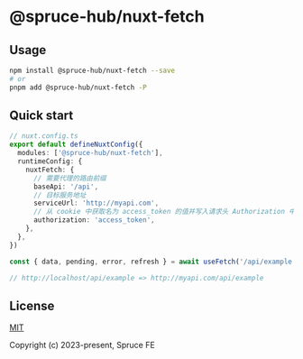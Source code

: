 # @spruce-hub/nuxt-fetch

## Usage

```bash
npm install @spruce-hub/nuxt-fetch --save
# or
pnpm add @spruce-hub/nuxt-fetch -P
```

## Quick start

```ts
// nuxt.config.ts
export default defineNuxtConfig({
  modules: ['@spruce-hub/nuxt-fetch'],
  runtimeConfig: {
    nuxtFetch: {
      // 需要代理的路由前缀
      baseApi: '/api',
      // 目标服务地址
      serviceUrl: 'http://myapi.com',
      // 从 cookie 中获取名为 access_token 的值并写入请求头 Authorization 中
      authorization: 'access_token',
    },
  },
})
```

```ts
const { data, pending, error, refresh } = await useFetch('/api/example')

// http://localhost/api/example => http://myapi.com/api/example
```

## License

[MIT](https://opensource.org/licenses/MIT)

Copyright (c) 2023-present, Spruce FE
